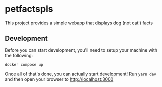 # petfactspls

This project provides a simple webapp that displays dog (not cat!) facts

## Development

Before you can start development, you'll need to setup your machine with the following:

```
docker compose up
```

Once all of that's done, you can actually start development! Run `yarn dev` and then open your browser to [http://localhost:3000](http://localhost:3000)
